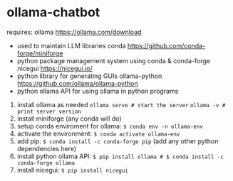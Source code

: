 # ollama-chatbot

requires:
  ollama https://ollama.com/download
  - used to maintain LLM libraries
  conda https://github.com/conda-forge/miniforge
  - python package management system using conda & conda-forge
  nicegui https://nicegui.io/
  - python library for generating GUIs
  ollama-python https://github.com/ollama/ollama-python
  - python ollama API for using ollama in python programs

1. install ollama as needed
   ``` ollama serve # start the server ```
   ``` ollama -v # print server version ```
3. install miniforge (any conda will do)
4. setup conda enviroment for ollama:
   ``` $ conda env -n ollama-env ```
5. activate the environment:
   ``` $ conda activate ollama-env ```
7. add pip:
   ``` $ conda install -c conda-forge pip ``` (add any other python dependencies here)
9. install python ollama API:
    ``` $ pip install ollama # $ conda install -c conda-forge ollama ```
11. install nicegui:
    ``` $ pip install nicegui ```
